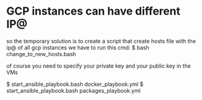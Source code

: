 # GCP instances can have different IP@

so the temporary solution is to create a script that create hosts file with the ip@ of all gcp 
instances we have to run this cmd:
 $ bash change_to_new_hosts.bash

 of course you need to specify your private key and your public key in the VMs

 $ start_ansible_playbook.bash docker_playbook.yml 
 $ start_ansible_playbook.bash packages_playbook.yml 